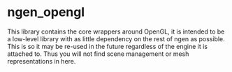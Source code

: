 ngen_opengl
===========
This library contains the core wrappers around OpenGL, it is intended to be a low-level library with as little
dependency on the rest of ngen as possible. This is so it may be re-used in the future regardless of the engine
it is attached to. Thus you will not find scene management or mesh representations in here.
